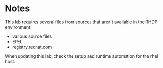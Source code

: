 # Notes

This lab requires several files from sources that aren't available in the RHDP environment.
* various source files
* EPEL
* registry.redhat.com

When updating this lab, check the setup and runtime automation for the rhel host.